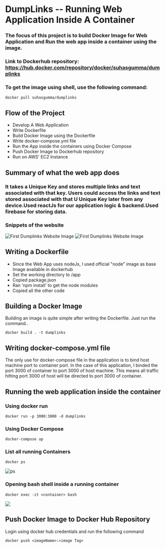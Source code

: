 # DumpLinks -- Running Web Application Inside A Container

### The focus of this project is to build Docker Image for Web Application and Run the web app inside a container using the image.

### Link to Dockerhub repository: https://hub.docker.com/repository/docker/suhasgumma/dumplinks

### To get the image using shell, use the following command:
```
docker pull suhasgumma/dumplinks
```

## Flow of the Project

- Develop A Web Application
- Write Dockerfile 
- Build Docker Image using the Dockerfile
- Write docker-compose.yml file 
- Run the App inside the containers using Docker Compose
- Push Docker Image to Dockerhub repository
- Run on AWS' EC2 Instance


## Summary of what the web app does

### It takes a Unique Key and stores multiple links and text associated with that key. Users could access the links and text stored associated with that U Unique Key later from any device.Used reactJs for our application logic & backend.Used firebase for storing data. 



### Snippets of the website
![First Dumplinks Website Image](https://github.com/suhasgumma/DumpLinks-Web-App-as-Container/blob/master/ReadMe%20Images/Dumplinks2.png)
![First Dumplinks Website Image](https://github.com/suhasgumma/DumpLinks-Web-App-as-Container/blob/master/ReadMe%20Images/Dumplinks1.png)


## Writing a Dockerfile

- Since the Web App uses nodeJs, I used official "node" image as base Image available in dockerhub
- Set the working directory to /app
- Copied package.json
- Ran 'npm install' to get the node modules
- Copied all the other code

## Building a Docker Image

Building an image is quite simple after writing the Dockerfile. Just run the command..
```
docker build . -t dumplinks
```

## Writing docker-compose.yml file
The only use for docker-compose file in the application is to bind host machine port to container port.
In the case of this application, I binded the port 3000 of container to port 3000 of host machine. This means all traffic hitting port 3000 of host will be directed to port 3000 of container.

## Running the web application inside the container

### Using docker run
```
docker run -p 3000:3000 -d dumplinks
```
### Using Docker Compose

```
docker-compose up
```

### List all running Containers
```
docker ps
```
![ps](https://github.com/suhasgumma/DumpLinks-Web-App-as-Container/blob/master/ReadMe%20Images/docker%20ps.png)

### Opening bash shell inside a running container

```
docker exec -it <container> bash
```

![](https://github.com/suhasgumma/DumpLinks-Web-App-as-Container/blob/master/ReadMe%20Images/inside%20the%20container.png)


## Push Docker Image to Docker Hub Repository

Login using docker hub credentials and run the following command

```
docker push <imageName>:<image Tag>
```







